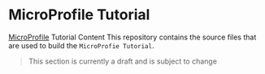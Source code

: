 # MicroProfile Tutorial
[MicroProfile](https://microprofile.io/) Tutorial Content
This repository contains the source files that are used to build the `MicroProfie Tutorial`.
> This section is currently a draft and is subject to change
